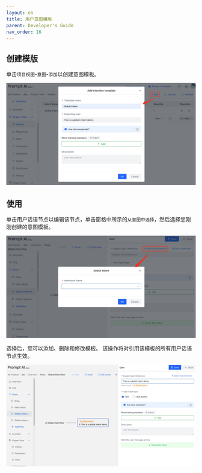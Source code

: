 ```yaml
---
layout: en
title: 用户意图模版
parent: Developer's Guide
nav_order: 16
---
```

## 创建模版
单击`项目视图`-`意图`-`添加`以创建意图模板。

![global_intent_create.jpg](/assets/images/tutorial/global_intent_create.jpg)

## 使用
单击用户话语节点以编辑该节点，单击窗格中所示的`从意图中选择`，然后选择您刚刚创建的意图模板。

![global_intent_use.jpg](/assets/images/tutorial/global_intent_use.jpg)

选择后，您可以添加、删除和修改模板。 该操作将对引用该模板的所有用户话语节点生效。

![global_intent_use_success.jpg](/assets/images/tutorial/global_intent_use_success.jpg)
